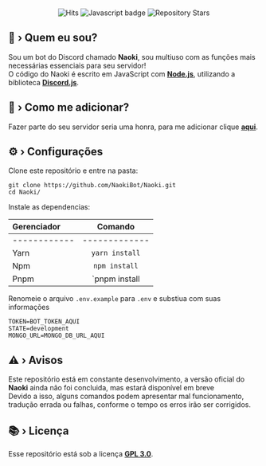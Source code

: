 <div align="center">
    <br />
        <p>
        <img src="https://hits.dwyl.com/NaokiBot/Naoki.svg?style=flat-square" alt="Hits" />
        <img src="https://img.shields.io/badge/Made%20with-JavaScript-1f425f.svg" alt="Javascript badge" />
        <img src="https://badgen.net/github/stars/NaokiBot/Naoki" alt="Repository Stars" />
        </p>
</div>

## 🤔 › Quem eu sou?

Sou um bot do Discord chamado **Naoki**, sou multiuso com as funções mais necessárias essenciais para seu servidor!<br>
O código do Naoki é escrito em JavaScript com [**Node.js**](https://nodejs.org/), utilizando a biblioteca [**Discord.js**](https://discord.js.org/).

## 🔗 › Como me adicionar?

Fazer parte do seu servidor seria uma honra, para me adicionar clique [**aqui**](https://dsc.gg/naokibot).

## ⚙️ › Configurações

Clone este repositório e entre na pasta:
```
git clone https://github.com/NaokiBot/Naoki.git
cd Naoki/
```

Instale as dependencias:

Gerenciador |   Comando
:-------    |  :-------:
------------|-------------
Yarn        | `yarn install`
Npm         | `npm install`
Pnpm        | `pnpm install

Renomeie o arquivo `.env.example` para `.env` e substiua com suas informações
```
TOKEN=BOT_TOKEN_AQUI
STATE=development
MONGO_URL=MONGO_DB_URL_AQUI
```

## ⚠️ › Avisos

Este repositório está em constante desenvolvimento, a versão oficial do **Naoki** ainda não  foi concluida, mas estará disponível em breve<br>
Devido a isso, alguns comandos podem apresentar mal funcionamento, tradução errada ou falhas, conforme o tempo os erros irão ser corrigidos.

## 📚 › Licença

Esse repositório está sob a licença [**GPL 3.0**](https://www.gnu.org/licenses/gpl-3.0.pt-br.html).
